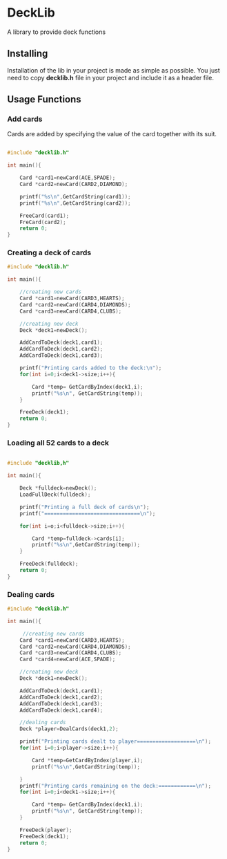 # DeckLib
A library to provide deck functions

## Installing
Installation of the lib in your project is made as simple as possible. You just need to copy **decklib.h** file in your project and include it as a header file.

## Usage Functions
### Add cards
Cards are added by specifying the value of the card together with its suit.

~~~c

#include "decklib.h"

int main(){

    Card *card1=newCard(ACE,SPADE);
    Card *card2=newCard(CARD2,DIAMOND);

    printf("%s\n",GetCardString(card1));
    printf("%s\n",GetCardString(card2));

    FreeCard(card1);
    FreCard(card2);
    return 0;
}
~~~

### Creating a deck of cards
~~~c
#include "decklib.h"

int main(){

    //creating new cards
    Card *card1=newCard(CARD3,HEARTS);
    Card *card2=newCard(CARD4,DIAMONDS);
    Card *card3=newCard(CARD4,CLUBS);

    //creating new deck
    Deck *deck1=newDeck();

    AddCardToDeck(deck1,card1);
    AddCardToDeck(deck1,card2);
    AddCardToDeck(deck1,card3);

    printf("Printing cards added to the deck:\n");
    for(int i=0;i<deck1->size;i++){

        Card *temp= GetCardByIndex(deck1,i);
        printf("%s\n", GetCardString(temp));
    }

    FreeDeck(deck1);
    return 0;
}
~~~
### Loading all 52 cards to a deck

~~~c

#include "decklib,h"

int main(){

    Deck *fulldeck=newDeck();
    LoadFullDeck(fulldeck);

    printf("Printing a full deck of cards\n");
    printf("===============================\n");

    for(int i=o;i<fulldeck->size;i++){

        Card *temp=fulldeck->cards[i];
        printf("%s\n",GetCardString(temp));
    }

    FreeDeck(fulldeck);
    return 0;
}
~~~

### Dealing cards

~~~c
#include "decklib.h"

int main(){

     //creating new cards
    Card *card1=newCard(CARD3,HEARTS);
    Card *card2=newCard(CARD4,DIAMONDS);
    Card *card3=newCard(CARD4,CLUBS);
    Card *card4=newCard(ACE,SPADE);

    //creating new deck
    Deck *deck1=newDeck();

    AddCardToDeck(deck1,card1);
    AddCardToDeck(deck1,card2);
    AddCardToDeck(deck1,card3);
    AddCardToDeck(deck1,card4);

    //dealing cards
    Deck *player=DealCards(deck1,2);

    printf("Printing cards dealt to player===================\n");
    for(int i=0;i<player->size;i++){

        Card *temp=GetCardByIndex(player,i);
        printf("%s\n",GetCardString(temp));

    }
    printf("Printing cards remaining on the deck:============\n");
    for(int i=0;i<deck1->size;i++){

        Card *temp= GetCardByIndex(deck1,i);
        printf("%s\n", GetCardString(temp));
    }

    FreeDeck(player);
    FreeDeck(deck1);
    return 0;
}
~~~




